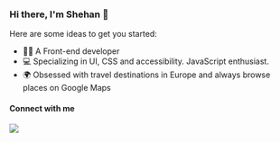 
### Hi there, I'm Shehan 👋

Here are some ideas to get you started:

- 👨‍💻 A Front-end developer 
- 💻 Specializing in UI, CSS and accessibility. JavaScript enthusiast.
- 🌍 Obsessed with travel destinations in Europe and always browse places on Google Maps

#### Connect with me

[![](https://img.shields.io/badge/-Shehan%20Disanayake-blue?style=flat-square&logo=Linkedin&logoColor=white&link=https://www.linkedin.com/in/dmcshehan/)](https://www.linkedin.com/in/dmcshehan/)

